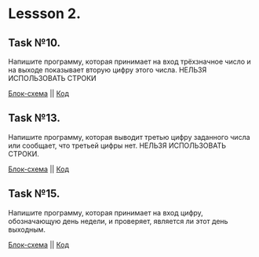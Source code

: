 # Lessson 2.

## Task №10.

Напишите программу, которая принимает на вход трёхзначное число 
и на выходе показывает вторую цифру этого числа.
НЕЛЬЗЯ ИСПОЛЬЗОВАТЬ СТРОКИ

[Блок-схема](Less2.Task10/Task10.png) || [Код](Less2.Task10/Program.cs)

## Task №13.

Напишите программу, которая выводит третью цифру заданного числа 
или сообщает, что третьей цифры нет.
НЕЛЬЗЯ ИСПОЛЬЗОВАТЬ СТРОКИ.

[Блок-схема](Less2.Task13/Task13.png) || [Код](Less2.Task13/Program.cs)

## Task №15.

Напишите программу, которая принимает на вход цифру, 
обозначающую день недели, и проверяет, является ли этот день выходным.

[Блок-схема](Less2.Task15/Task15.png) || [Код](Less2.Task15/Program.cs)
